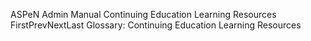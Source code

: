 ASPeN Admin Manual
Continuing Education Learning Resources
FirstPrevNextLast
Glossary: Continuing Education Learning Resources